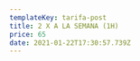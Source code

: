 ```yaml
---
templateKey: tarifa-post
title: 2 X A LA SEMANA (1H)
price: 65
date: 2021-01-22T17:30:57.739Z
---
```

